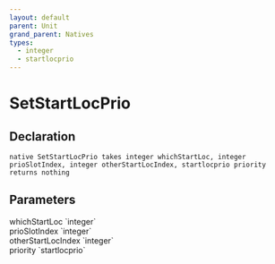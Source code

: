 ```yaml
---
layout: default
parent: Unit
grand_parent: Natives
types:
  - integer
  - startlocprio
---
```


# SetStartLocPrio

## Declaration

```
native SetStartLocPrio takes integer whichStartLoc, integer prioSlotIndex, integer otherStartLocIndex, startlocprio priority returns nothing
```

## Parameters
<dl>
  <dt>whichStartLoc `integer`</dt>
  <dd></dd>

  <dt>prioSlotIndex `integer`</dt>
  <dd></dd>

  <dt>otherStartLocIndex `integer`</dt>
  <dd></dd>

  <dt>priority `startlocprio`</dt>
  <dd></dd>
</dl>